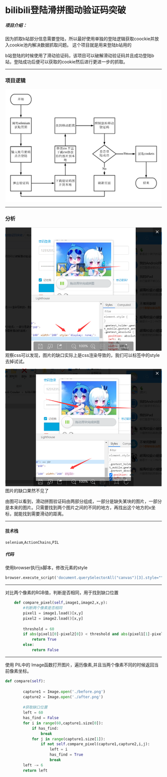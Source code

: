 
# bilibili登陆滑拼图动验证码突破
##### 项目介绍：
因为抓取b站部分信息需要登陆，所以最好使用单独的登陆逻辑获取coockie并放入cookie池内解决数据抓取问题。
这个项目就是用来登陆b站用的

b站登陆的时候使用了滑动验证码，该项目可以破解滑动验证码并且成功登陆b站，登陆成功后便可以获取的cookie然后进行更进一步的抓取。


**** 
### 项目逻辑
![css](./imgs/流程图.png)



**** 
### 分析
![css](./imgs/修改css前.png)
观察css可以发现，图片的缺口实际上是css渲染导致的，我们可以标签中的style去掉试试。  

![css](./imgs/修改css后.png)
图片的缺口果然不见了

由图可以看到，滑动拼图验证码由两部分组成，一部分是缺失某块的图片，一部分是本来的图片。只需要找到两个图片之间的不同的地方，再找出这个地方的x坐标，就能找到需要滑动的距离。


**** 

#### 技术栈
`selenium`,`ActionChains`,`PIL`


##### 代码
使用browser执行js脚本，修改元素的style
```python
browser.execute_script('document.querySelectorAll("canvas")[3].style=""')
```
**** 

对比两个像素的RGB值，判断是否相同，用于找到缺口位置
```python
    def compare_pixel(self,image1,image2,x,y):
        #判断两个像素是否相同
        pixel1 = image1.load()[x,y]
        pixel2 = image2.load()[x,y]

        threshold = 60
        if abs(pixel1[0]-pixel2[0]) < threshold and abs(pixel1[1]-pixel2[1]) < threshold and abs(pixel1[2]-pixel2[2]) < threshold:
            return True
        else:
            return False
```
**** 
使用 PIL中的 Image函数打开图片，遍历像素,并且当两个像素不同的时候返回当前像素坐标。

```python
def compare(self):

        capture1 = Image.open('./before.png')
        capture2 = Image.open('./after.png')

        #获取缺口位置
        left = 60
        has_find = False
        for i in range(60,capture1.size[0]):
            if has_find:
                break
            for j in range(capture1.size[1]):
                if not self.compare_pixel(capture1,capture2,i,j):
                    left = i
                    has_find = True
                    break
        left -= 6
        return left
```


